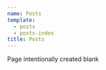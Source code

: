```yaml
---
name: Posts
template:
  - posts
  - posts-index
title: Posts
---
```

Page intentionally created blank
